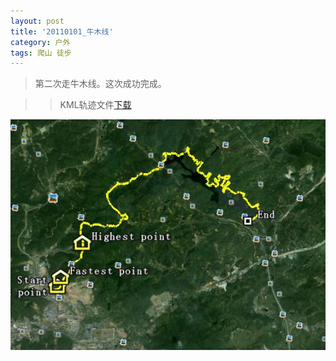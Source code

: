 ```yaml
---
layout: post
title: '20110101_牛木线'
category: 户外
tags: 爬山 徒步
---
```


>第二次走牛木线。这次成功完成。

>>KML轨迹文件[下载](/assets/download/20110101_牛木线-KML.zip)

![轨迹图](/assets/images/2010-2011/20110101_牛木线.JPG)

